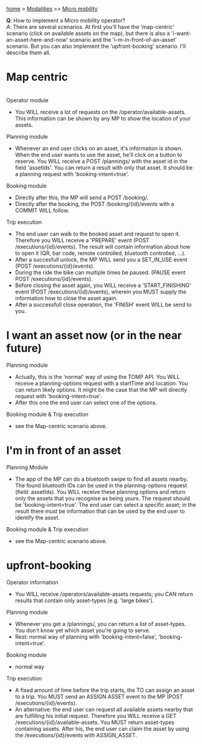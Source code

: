 [home](https://github.com/TOMP-WG/TOMP-API/wiki) > [Modalities](https://github.com/TOMP-WG/TOMP-API/wiki#Per-modality.md) >> [Micro mobility](How-do-I-implement-a-micromobility-operator.md)  

**Q**: How to implement a Micro mobility operator?<br>
_A_: There are several scenarios. At first you'll have the 'map-centric' scenario (click on available assets on the map), but there is also a 'i-want-an-asset-here-and-now' scenario and the 'i-m-in-front-of-an-asset' scenario. But you can also implement the 'upfront-booking' scenario. I'll describe them all.

# Map centric #
<br>Operator module
* You WILL receive a lot of requests on the /operator/available-assets. This information can be shown by any MP to show the location of your assets.

Planning module<br>
* Whenever an end user clicks on an asset, it's information is shown. When the end user wants to use the asset, he'll click on a button to reserve. You WILL receive a POST /plannings/ with the asset id in the field 'assetIds'. You can return a result with only that asset. It should be a planning request with 'booking-intent=true'.

Booking module<br>
* Directly after this, the MP will send a POST /booking/.
* Directly after the booking, the POST /booking/{id}/events with a COMMIT WILL follow.

Trip execution<br>
* The end user can walk to the booked asset and request to open it. Therefore you WILL receive a 'PREPARE' event (POST /executions/{id}/events). The result will contain information about how to open it (QR, bar code, remote controlled, bluetooth controlled, ...).
* After a succesfull unlock, the MP WILL send you a SET_IN_USE event (POST /executions/{id}/events).
* During the ride the bike can multiple times be paused. (PAUSE event POST /executions/{id}/events).
* Before closing the asset again, you WILL receive a 'START_FINISHING' event (POST /executions/{id}/events), wherein you MUST supply the information how to close the asset again.
* After a successfull close operation, the 'FINISH' event WILL be send to you.

# I want an asset now (or in the near future) #
Planning module<br>
* Actually, this is the 'normal' way of using the TOMP API. You WILL receive a planning-options request with a startTime and location. You can return likely options. It might be the case that the MP will directly request with 'booking-intent=true'.
* After this one the end user can select one of the options.

Booking module & Trip execution<br>
* see the Map-centric scenario above.

# I'm in front of an asset #
Planning Module<br>
* The app of the MP can do a bluetooth swipe to find all assets nearby. The found bluetooth IDs can be used in the planning-options request (field: assetIds). You WILL receive these planning options and return only the assets that you recognise as being yours. The request should be 'booking-intent=true'. The end user can select a specific asset; in the result there must be information that can be used by the end user to identify the asset. 

Booking module & Trip execution<br>
* see the Map-centric scenario above.

# upfront-booking #
Operator information<br>
* You WILL receive /operators/available-assets requests; you CAN return results that contain only asset-types (e.g. 'large bikes'). 

Planning module<br>
* Whenever you get a /plannings/, you can return a list of asset-types. You don't know yet which asset you're going to serve.
* Rest: normal way of planning with 'booking-intent=false', 'booking-intent=true'. 

Booking module<br>
* normal way

Trip execution<br>
* A fixed amount of time before the trip starts, the TO can assign an asset to a trip. You MUST send an ASSIGN ASSET event to the MP (POST /executions/{id}/events).
* An alternative: the end user can request all available assets nearby that are fulfilling his initial request. Therefore you WILL receive a GET /executions/{id}/available-assets. You MUST return asset-types containing assets. After his, the end user can claim the asset by using the /executions/{id}/events with ASSIGN_ASSET.